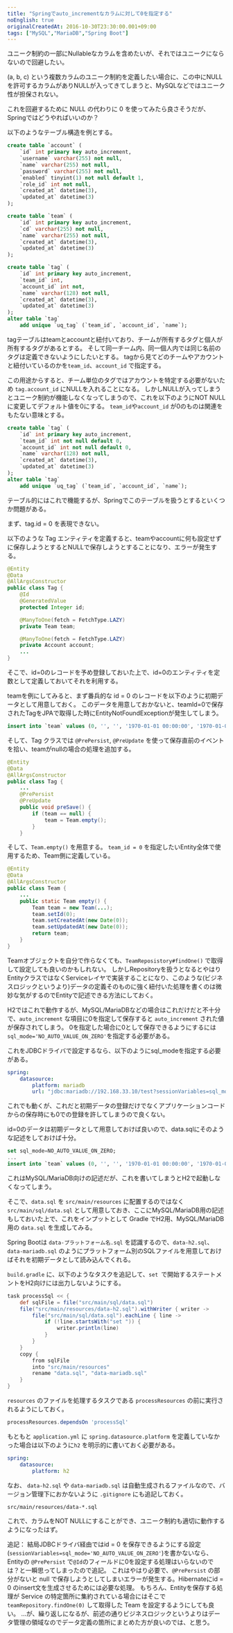 ```yaml
---
title: "Springでauto_incrementなカラムに対して0を指定する"
noEnglish: true
originalCreatedAt: 2016-10-30T23:30:00.001+09:00
tags: ["MySQL","MariaDB","Spring Boot"]
---
```

ユニーク制約の一部にNullableなカラムを含めたいが、それではユニークにならないので回避したい。

(a, b, c) という複数カラムのユニーク制約を定義したい場合に、この中にNULLを許可するカラムがありNULLが入ってきてしまうと、MySQLなどではユニーク性が担保されない。

これを回避するために NULL の代わりに 0 を使ってみたら良さそうだが、Springではどうやればいいのか？
<!--more-->

以下のようなテーブル構造を例とする。

```sql
create table `account` (
    `id` int primary key auto_increment,
    `username` varchar(255) not null,
    `name` varchar(255) not null,
    `password` varchar(255) not null,
    `enabled` tinyint(1) not null default 1,
    `role_id` int not null,
    `created_at` datetime(3),
    `updated_at` datetime(3)
);

create table `team` (
    `id` int primary key auto_increment,
    `cd` varchar(255) not null,
    `name` varchar(255) not null,
    `created_at` datetime(3),
    `updated_at` datetime(3)
);

create table `tag` (
    `id` int primary key auto_increment,
    `team_id` int,
    `account_id` int not,
    `name` varchar(128) not null,
    `created_at` datetime(3),
    `updated_at` datetime(3)
);
alter table `tag`
    add unique `uq_tag` (`team_id`, `account_id`, `name`);
```

tagテーブルはteamとaccountと紐付いており、チームが所有するタグと個人が所有するタグがあるとする。
そして同一チーム内、同一個人内では同じ名前のタグは定義できないようにしたいとする。
tagから見てどのチームやアカウントと紐付いているのかを`team_id`、`account_id` で指定する。

この用途からすると、チーム単位のタグではアカウントを特定する必要がないため `tag.account_id` にNULLを入れることになる。
しかしNULLが入ってしまうとユニーク制約が機能しなくなってしまうので、これを以下のようにNOT NULLに変更してデフォルト値を0にする。
`team_id`や`account_id` が0のものは関連をもたない意味とする。

```sql
create table `tag` (
    `id` int primary key auto_increment,
    `team_id` int not null default 0,
    `account_id` int not null default 0,
    `name` varchar(128) not null,
    `created_at` datetime(3),
    `updated_at` datetime(3)
);
alter table `tag`
    add unique `uq_tag` (`team_id`, `account_id`, `name`);
```

テーブル的にはこれで機能するが、Springでこのテーブルを扱うとするといくつか問題がある。

まず、tag.id = 0 を表現できない。

以下のような Tag エンティティを定義すると、teamやaccountに何も設定せずに保存しようとするとNULLで保存しようとすることになり、エラーが発生する。

```java
@Entity
@Data
@AllArgsConstructor
public class Tag {
    @Id
    @GeneratedValue
    protected Integer id;

    @ManyToOne(fetch = FetchType.LAZY)
    private Team team;

    @ManyToOne(fetch = FetchType.LAZY)
    private Account account;
    ...
}
```

そこで、id=0のレコードを予め登録しておいた上で、id=0のエンティティを定数として定義しておいてそれを利用する。

teamを例にしてみると、まず番兵的な id = 0 のレコードを以下のように初期データとして用意しておく。
このデータを用意しておかないと、teamId=0で保存されたTagをJPAで取得した時にEntityNotFoundExceptionが発生してしまう。

```sql
insert into `team` values (0, '', '', '1970-01-01 00:00:00', '1970-01-01 00:00:00');
```

そして、Tag クラスでは `@PrePersist`, `@PreUpdate` を使って保存直前のイベントを拾い、teamがnullの場合の処理を追加する。
   
```java
@Entity
@Data
@AllArgsConstructor
public class Tag {
    ...
    @PrePersist
    @PreUpdate
    public void preSave() {
        if (team == null) {
            team = Team.empty();
        }
    }
```

そして、`Team.empty()` を用意する。
`team_id = 0` を指定したいEntity全体で使用するため、Team側に定義している。

```java
@Entity
@Data
@AllArgsConstructor
public class Team {
    ...
    public static Team empty() {
        Team team = new Team(...);
        team.setId(0);
        team.setCreatedAt(new Date(0));
        team.setUpdatedAt(new Date(0));
        return team;
    }
}
```

Teamオブジェクトを自分で作らなくても、`TeamReposistory#findOne()` で取得して設定しても良いのかもしれない。
しかしRepositoryを扱うとなるとやはりEntityクラスではなくServiceレイヤで実装することになり、このような(ビジネスロジックというより)データの定義そのものに強く紐付いた処理を書くのは微妙な気がするのでEntityで記述できる方法にしておく。

H2ではこれで動作するが、MySQL/MariaDBなどの場合はこれだけだと不十分で、`auto_increment` な項目に0を指定して保存すると `auto_increment` された値が保存されてしまう。
0を指定した場合に0として保存できるようにするには`sql_mode='NO_AUTO_VALUE_ON_ZERO'`を指定する必要がある。

これをJDBCドライバで設定するなら、以下のようにsql_modeを指定する必要がある。

```yaml
spring:
    datasource:
        platform: mariadb
        url: "jdbc:mariadb://192.168.33.10/test?sessionVariables=sql_mode='NO_AUTO_VALUE_ON_ZERO'"
```

これでも動くが、これだと初期データの登録だけでなくアプリケーションコードからの保存時にも0での登録を許してしまうので良くない。

id=0のデータは初期データとして用意しておけば良いので、data.sqlにそのような記述をしておけば十分。

```sql
set sql_mode=NO_AUTO_VALUE_ON_ZERO;
...
insert into `team` values (0, '', '', '1970-01-01 00:00:00', '1970-01-01 00:00:00');
```

これはMySQL/MariaDB向けの記述だが、これを書いてしまうとH2で起動しなくなってしまう。

そこで、`data.sql` を `src/main/resources` に配置するのではなく `src/main/sql/data.sql` として用意しておき、ここにMySQL/MariaDB用の記述もしておいた上で、これをインプットとして Gradle でH2用、MySQL/MariaDB用の `data.sql` を生成してみる。

Spring Bootは `data-プラットフォーム名.sql` を認識するので、`data-h2.sql`、`data-mariadb.sql` のようにプラットフォーム別のSQLファイルを用意しておけばそれを初期データとして読み込んでくれる。

`build.gradle` に、以下のようなタスクを追記して、`set `で開始するステートメントをH2向けには出力しないようにする。

```groovy
task processSql << {
    def sqlFile = file("src/main/sql/data.sql")
    file("src/main/resources/data-h2.sql").withWriter { writer ->
        file("src/main/sql/data.sql").eachLine { line ->
            if (!line.startsWith("set ")) {
                writer.println(line)
            }
        }
    }
    copy {
        from sqlFile
        into "src/main/resources"
        rename "data.sql", "data-mariadb.sql"
    }
}
```

`resources` のファイルを処理するタスクである `processResources` の前に実行されるようにしておく。

```groovy
processResources.dependsOn 'processSql'
```

もともと `application.yml` に `spring.datasource.platform` を定義していなかった場合は以下のように`h2` を明示的に書いておく必要がある。

```yaml
spring:
    datasource:
        platform: h2
```

なお、 `data-h2.sql` や `data-mariadb.sql` は自動生成されるファイルなので、バージョン管理下におかないように `.gitignore` にも追記しておく。

```
src/main/resources/data-*.sql
```

これで、カラムをNOT NULLにすることができ、ユニーク制約も適切に動作するようになったはず。

追記：
結局JDBCドライバ経由ではid = 0 を保存できるようにする設定(`sessionVariables=sql_mode='NO_AUTO_VALUE_ON_ZERO'`)を書かないなら、Entityの `@PrePersist` で`@Id`のフィールドに0を設定する処理はいらないのでは？と一瞬思ってしまったので追記。
これはやはり必要で、`@PrePersist` の部分がないと null で保存しようとしてしまいエラーが発生する。Hibernateにid = 0 のinsert文を生成させるためには必要な処理。
もちろん、Entityを保存する処理が Service の特定箇所に集約されている場合にはそこで `teamRepository.findOne(0)` して取得した Team を設定するようにしても良い。
…が、繰り返しになるが、前述の通りビジネスロジックというよりはデータ管理の領域なのでデータ定義の箇所にまとめた方が良いのでは、と思う。
